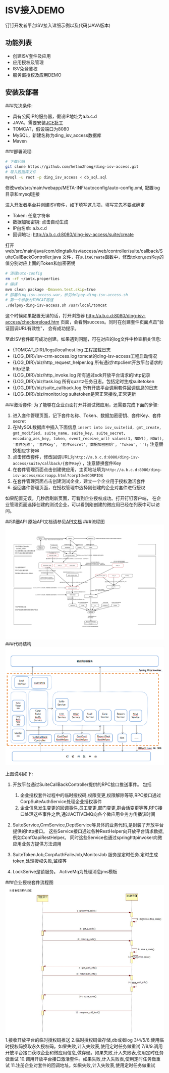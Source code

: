 ISV接入DEMO
======================

钉钉开发者平台ISV接入详细示例以及代码(JAVA版本)

## 功能列表
- 创建ISV套件及应用
- 应用授权及管理
- ISV免登鉴权
- 服务窗授权及应用DEMO

## 安装及部署

###先决条件:

- 具有公网IP的服务器，假设IP地址为a.b.c.d
- JAVA，需要安装[JCE补丁](https://stackoverflow.com/questions/6481627/java-security-illegal-key-size-or-default-parameters#answers)
- TOMCAT，假设端口为8080
- MySQL，新建名称为ding_isv_access数据库
- Maven

###部署流程:
```sh
# 下载代码
git clone https://github.com/hetaoZhong/ding-isv-access.git
# 导入数据库文件
mysql -u root -p ding_isv_access < db_sql.sql
```
修改web/src/main/webapp/META-INF/autoconfig/auto-config.xml, 配置log目录和mysql连接

进入[开发者平台](http://open-dev.dingtalk.com)并创建ISV套件，如下填写这几项，填写完先不要点确定
- Token: 任意字符串
- 数据加密密钥: 点击自动生成
- IP白名单: a.b.c.d
- 回调地址: http://a.b.c.d:8080/ding-isv-access/suite/create

打开web/src/main/java/com/dingtalk/isv/access/web/controller/suite/callback/SuiteCallBackController.java
文件，在`suiteCreate`函数中，修改token,aesKey的值分别对应上面的Token和加密密钥

```sh
# 清理auto-config
rm -rf ~/antx.properties
# 编译
mvn clean package -Dmaven.test.skip=true
# 部署ding-isv-access.war，参见delpoy-ding-isv-access.sh
# 第一个参数为TOMCAT路径
./delpoy-ding-isv-access.sh /usr/local/tomcat
```
这个时候如果配置无误的话，打开浏览器
http://a.b.c.d:8080/ding-isv-access/checkpreload.htm
页面，会看到success。同时在创建套件页面点击"验证回调URL有效性"，
会有成功提示。

至此ISV套件即可成功创建。如果遇到问题，可在对应的log文件中检查相关信息:
- {TOMCAT_DIR}/logs/localhost.log 工程加载日志
- {LOG_DIR}/isv-crm-access.log tomcat的ding-isv-access工程启动情况
- {LOG_DIR}/biz/http_request_helper.log 所有通过httpclient开放平台请求的http记录
- {LOG_DIR}/biz/http_invoke.log 所有通过sdk开放平台请求的http记录
- {LOG_DIR}/biz/task.log 所有quzrtz任务日志。包括定时生成suitetoken
- {LOG_DIR}/biz/suite_callback.log 所有开放平台调用套件回调信息的日志
- {LOG_DIR}/biz/monitor.log suitetoken是否正常接收,正常更新

###激活套件:
为了能够在企业页面打开并测试微应用，还需要完成下面的步骤:
1. 进入套件管理页面，记下套件名称、Token、数据加密密钥、套件Key、套件secret
2. 在MySQL数据库中插入下面信息
`insert into isv_suite(id, gmt_create, gmt_modified, suite_name, suite_key,
suite_secret, encoding_aes_key, token, event_receive_url)
values(1, NOW(), NOW(), '套件名称', '套件Key', '套件secret','数据加密密钥', 'Token', '');`
注意替换相应字符串
3. 点击修改套件，修改回调URL为`http://a.b.c.d:8080/ding-isv-access/suite/callback/{套件Key}`
，注意替换套件Key
4. 在套件管理页面点击创建微应用，主页地址填为`http://a.b.c.d:8080/ding-isv-access/microapp.html?corpId=$CORPID$`
5. 在套件管理页面点击创建测试企业，建立一个企业用于授权激活套件
6. 返回套件管理页面，在授权管理中选择刚创建的企业对套件进行授权

如果配置无误，几秒后刷新页面，可看到企业授权成功。打开钉钉客户端，
在企业管理页面选择创建的测试企业，可以看到刚创建的微应用已经在列表中可以访问。

##详细API
原始API文档请参见[API文档](https://open-doc.dingtalk.com/?spm=a219a.7629140.0.0.t6niFE)
###流程图
![graph](./res/flow.png)
###代码结构
![graph](./res/struct.png)

上图说明如下:

1. 开放平台通过SuiteCallBackController提供的RPC接口推送事件。
      包括
   1) 企业授权套件过程中的临时授权码,权限变更,权限解除等等,RPC接口通过CorpSuiteAuthService处理企业授权事件
   2) 企业信息发生变更的回调事件,员工变更,部门变更,群会话变更等等,RPC接口处理这些事件之后,通过ACTIVEMQ向各个微应用业务方传播该时间

2. SuiteService,CrmService,DeptService等具体的业务代码,是封装了开放平台提供的http接口。
    这些Service接口通过各种RestHelper向开放平台请求数据,例如ConfOapiRestHelper。
     同时这些Service也通过springhttpinvoker向微应用业务方提供方法调用
3. SuiteTokenJob,CorpAuthFaileJob,MonitorJob 服务是定时任务.定时生成token,处理授权失败,监控等

4. LockSerive是锁服务。  ActiveMq为处理消息jms模板

###企业授权套件流程图
![graph](./res/auth.jpg)
1.接收开放平台的临时授权码推送
2.临时授权码做存储,db或者log
3/4/5/6.使用临时授权码换取永久授权码。如果失败,计入失败表,使用定时任务做重试
7/8/9.调用开放平台接口获取企业和微应用信息,做存储。如果失败,计入失败表,使用定时任务做重试
10.调用开放平台接口激活套件。如果失败,计入失败表,使用定时任务做重试
11.注册企业对套件的回调地址。如果失败,计入失败表,使用定时任务做重试